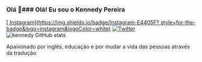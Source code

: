 ### Olá 👋### Olá! Eu sou o Kennedy Pereira 
[[ Instagram](https://img.shields.io/badge/Instagram-E4405F? style=for-the-badge&logo=instagram&logoColor=white)](https://www.instagram.com/_kennedydossantos_)
[![ Twitter](https://img.shields.io/badge/Twitter-1DA1F2?style=for-the-badge&logo=twitter&logoColor=white)](https://www.Twitter.com/@kennedy431974)
![kennedy GitHub stats](https://github-readme-stats.vercel.app/api?username=kennedypereira&show_icons=true&theme=dracula)

Apaixonado por inglês, educação e por mudar a vida das pessoas através da tradução
